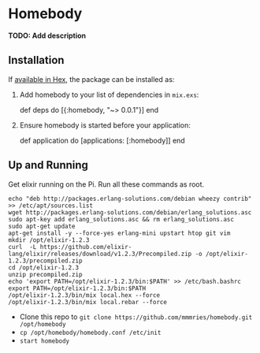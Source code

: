 # Homebody

**TODO: Add description**

## Installation

If [available in Hex](https://hex.pm/docs/publish), the package can be installed as:

  1. Add homebody to your list of dependencies in `mix.exs`:

        def deps do
          [{:homebody, "~> 0.0.1"}]
        end

  2. Ensure homebody is started before your application:

        def application do
          [applications: [:homebody]]
        end

## Up and Running

Get elixir running on the Pi. Run all these commands as root.

```
echo "deb http://packages.erlang-solutions.com/debian wheezy contrib" >> /etc/apt/sources.list
wget http://packages.erlang-solutions.com/debian/erlang_solutions.asc
sudo apt-key add erlang_solutions.asc && rm erlang_solutions.asc
sudo apt-get update
apt-get install -y --force-yes erlang-mini upstart htop git vim
mkdir /opt/elixir-1.2.3
curl  -L https://github.com/elixir-lang/elixir/releases/download/v1.2.3/Precompiled.zip -o /opt/elixir-1.2.3/precompiled.zip
cd /opt/elixir-1.2.3
unzip precompiled.zip
echo 'export PATH=/opt/elixir-1.2.3/bin:$PATH' >> /etc/bash.bashrc
export PATH=/opt/elixir-1.2.3/bin:$PATH
/opt/elixir-1.2.3/bin/mix local.hex --force
/opt/elixir-1.2.3/bin/mix local.rebar --force
```

* Clone this repo to `git clone https://github.com/mmmries/homebody.git /opt/homebody`
* `cp /opt/homebody/homebody.conf /etc/init`
* `start homebody`

